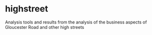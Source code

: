 # highstreet

Analysis tools and results from the analysis of the business aspects of Gloucester Road and other high streets


